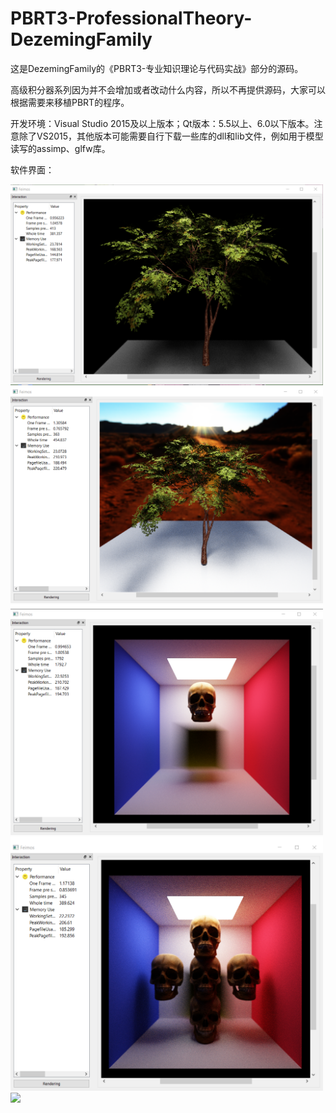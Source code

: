 # PBRT3-ProfessionalTheory-DezemingFamily
这是DezemingFamily的《PBRT3-专业知识理论与代码实战》部分的源码。

高级积分器系列因为并不会增加或者改动什么内容，所以不再提供源码，大家可以根据需要来移植PBRT的程序。

开发环境：Visual Studio 2015及以上版本；Qt版本：5.5以上、6.0以下版本。注意除了VS2015，其他版本可能需要自行下载一些库的dll和lib文件，例如用于模型读写的assimp、glfw库。

软件界面：

<img src="https://github.com/feimos32/PBRT3-ProfessionalTheory-DezemingFamily/blob/main/Images/%E8%BD%AF%E4%BB%B6%E7%95%8C%E9%9D%A2-18-1.png" width="500px">

<img src="https://github.com/feimos32/PBRT3-ProfessionalTheory-DezemingFamily/blob/main/Images/%E8%BD%AF%E4%BB%B6%E7%95%8C%E9%9D%A2-18-2.png" width="500px">

<img src="https://github.com/feimos32/PBRT3-ProfessionalTheory-DezemingFamily/blob/main/Images/%E8%BD%AF%E4%BB%B6%E7%95%8C%E9%9D%A2-19-1.png" width="500px">

<img src="https://github.com/feimos32/PBRT3-ProfessionalTheory-DezemingFamily/blob/main/Images/%E8%BD%AF%E4%BB%B6%E7%95%8C%E9%9D%A2-19-2.png" width="500px">

<img src="https://github.com/feimos32/PBRT3-ProfessionalTheory-DezemingFamily/blob/main/Images/%E8%BD%AF%E4%BB%B6%E7%95%8C%E9%9D%A2-19-3.png" width="500px">





